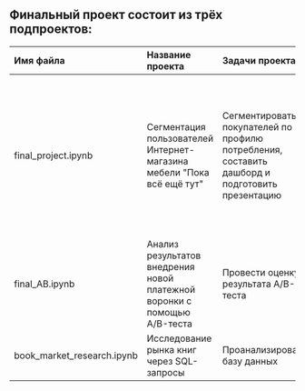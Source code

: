 ## Финальный проект состоит из трёх подпроектов:

| Имя файла | Название проекта | Задачи проекта | Навыки и инструменты |
| :---------------------- | :---------------------- | :---------------------- | :---------------------- |
| final_project.ipynb | Сегментация пользователей Интернет-магазина мебели "Пока всё ещё тут" | Сегментировать покупателей по профилю потребления, составить дашборд и подготовить презентацию | *Python, Pandas, Matplotlib, Scikit-learn, машинное обучение, кластеризация, SciPy, A/B-тестирование, проверка статистических гипотез, Tableau, визуализация данных* |
| final_AB.ipynb | Анализ результатов внедрения новой платежной воронки с помощью A/B-теста | Провести оценку результата A/B-теста | *A/B-тестирование, проверка статистических гипотез* | 
| book_market_research.ipynb | Исследование рынка книг через SQL-запросы | Проанализировать базу данных | *SQL, SQLAlchemy, PostgreSQL* |
